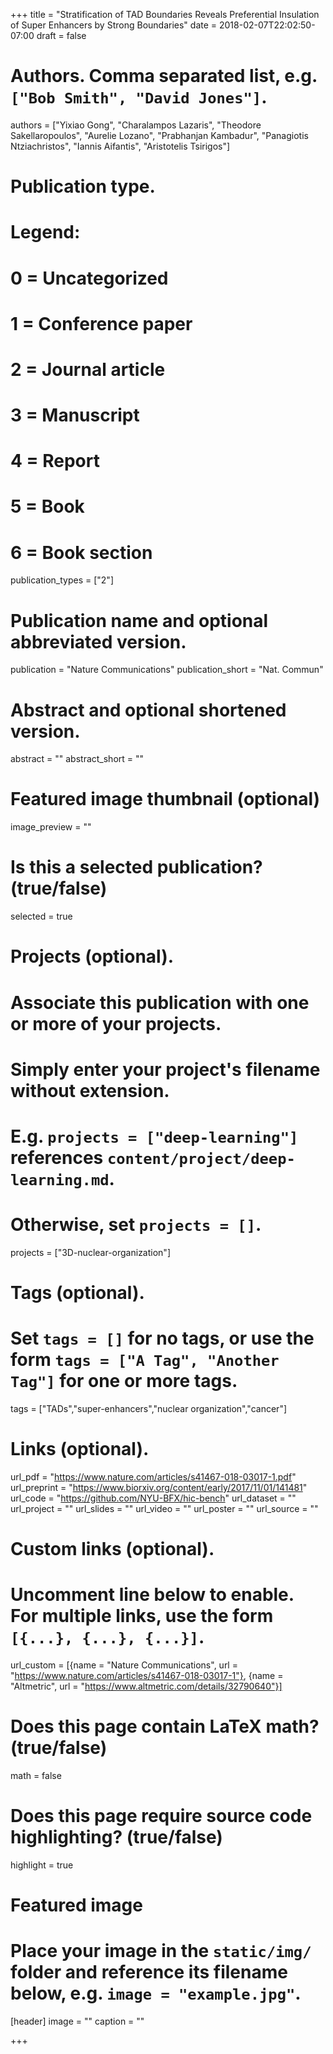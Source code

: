 +++
title = "Stratification of TAD Boundaries Reveals Preferential Insulation of Super Enhancers by Strong Boundaries"
date = 2018-02-07T22:02:50-07:00
draft = false

# Authors. Comma separated list, e.g. `["Bob Smith", "David Jones"]`.
authors = ["Yixiao Gong", "Charalampos Lazaris", "Theodore Sakellaropoulos", "Aurelie Lozano", "Prabhanjan Kambadur", "Panagiotis Ntziachristos", "Iannis Aifantis", "Aristotelis Tsirigos"]

# Publication type.
# Legend:
# 0 = Uncategorized
# 1 = Conference paper
# 2 = Journal article
# 3 = Manuscript
# 4 = Report
# 5 = Book
# 6 = Book section
publication_types = ["2"]

# Publication name and optional abbreviated version.
publication = "Nature Communications"
publication_short = "Nat. Commun"

# Abstract and optional shortened version.
abstract = ""
abstract_short = ""

# Featured image thumbnail (optional)
image_preview = ""

# Is this a selected publication? (true/false)
selected = true

# Projects (optional).
#   Associate this publication with one or more of your projects.
#   Simply enter your project's filename without extension.
#   E.g. `projects = ["deep-learning"]` references `content/project/deep-learning.md`.
#   Otherwise, set `projects = []`.
projects = ["3D-nuclear-organization"]

# Tags (optional).
#   Set `tags = []` for no tags, or use the form `tags = ["A Tag", "Another Tag"]` for one or more tags.
tags = ["TADs","super-enhancers","nuclear organization","cancer"]

# Links (optional).
url_pdf = "https://www.nature.com/articles/s41467-018-03017-1.pdf"
url_preprint = "https://www.biorxiv.org/content/early/2017/11/01/141481"
url_code = "https://github.com/NYU-BFX/hic-bench"
url_dataset = ""
url_project = ""
url_slides = ""
url_video = ""
url_poster = ""
url_source = ""

# Custom links (optional).
#   Uncomment line below to enable. For multiple links, use the form `[{...}, {...}, {...}]`.
url_custom = [{name = "Nature Communications", url = "https://www.nature.com/articles/s41467-018-03017-1"}, {name = "Altmetric", url = "https://www.altmetric.com/details/32790640"}]

# Does this page contain LaTeX math? (true/false)
math = false

# Does this page require source code highlighting? (true/false)
highlight = true

# Featured image
# Place your image in the `static/img/` folder and reference its filename below, e.g. `image = "example.jpg"`.
[header]
image = ""
caption = ""

+++

